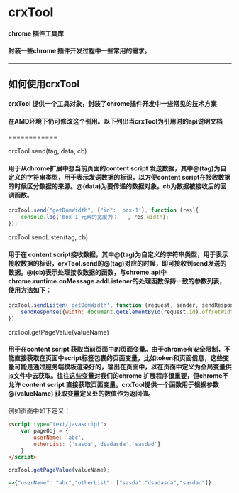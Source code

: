 # crxTool
#### chrome 插件工具库
#### 封装一些chrome 插件开发过程中一些常用的需求。

-------------------

## 如何使用crxTool
#### crxTool 提供一个工具对象，封装了chrome插件开发中一些常见的技术方案
#### 在AMD环境下仍可修改这个引用。以下列出当crxTool为引用时的api说明文档

============

crxTool.send(tag, data, cb) 

#### 用于从chrome扩展中想当前页面的content script 发送数据，其中@(tag)为自定义的字符串类型，用于表示发送数据的标识，以方便content script在接收数据的时候区分数据的来源。@(data)为要传递的数据对象。cb为数据被接收后的回调函数。

```javascript
crxTool.send("getDomWidth", {"id": 'box-1'}, function (res){
	console.log('box-1 元素的宽度为：  ', res.width);
});

```

crxTool.sendListen(tag, cb)

#### 用于在 content script接收数据，其中@(tag)为自定义的字符串类型，用于表示接收数据的标识，crxTool.send的@(tag)对应的时候，即可接收到send发送的数据。@(cb)表示处理接收数据的函数，与chrome.api中chrome.runtime.onMessage.addListener的处理函数保持一致的参数列表，使用方法如下：

```javascript
crxTool.sendListen('getDomWidth', function (request, sender, sendResponse){
	sendResponse({width: document.getElementById(request.id).offsetWidth});
});


```

crxTool.getPageValue(valueName)
#### 用于在content script 获取当前页面中的页面变量。由于chrome有安全限制，不能直接获取在页面中script标签包裹的页面变量，比如token和页面信息，这些变量可能是通过服务端模板渲染好的，输出在页面中，以在页面中定义为全局变量供js文件中去获取。往往这些变量对我们的chrome 扩展程序很重要，但chrome不允许 content script 直接获取页面变量。crxTool提供一个函数用于根据参数 @(valueName) 获取变量定义处的数值作为返回值。

例如页面中如下定义：

``` html
<script type="text/javascript">
	var pageObj = {
		userName: 'abc',
		otherList: ['sasda','dsadasda','sasdad']
	}
</script>

```

```javascript
crxTool.getPageValue(valueName);

=>{"userName": "abc","otherList": ["sasda","dsadasda","sasdad"]}

```
